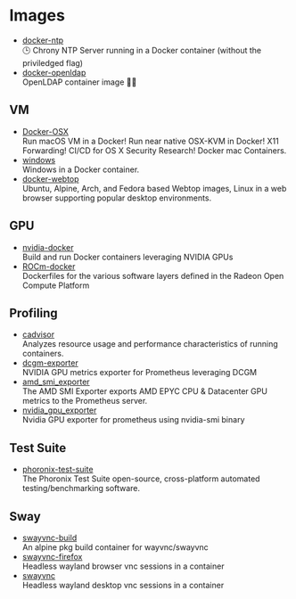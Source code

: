 # Images

- [docker-ntp](https://github.com/cturra/docker-ntp?tab=readme-ov-file#configure-ntp-servers)
  <br/>🕒 Chrony NTP Server running in a Docker container (without the priviledged flag)
- [docker-openldap](https://github.com/osixia/docker-openldap)
  <br/>OpenLDAP container image 🐳🌴

## VM

- [Docker-OSX](https://github.com/sickcodes/Docker-OSX)
  <br/>Run macOS VM in a Docker! Run near native OSX-KVM in Docker! X11 Forwarding! CI/CD for OS X Security Research!
  Docker mac Containers.
- [windows](https://github.com/dockur/windows)
  <br/>Windows in a Docker container.
- [docker-webtop](https://github.com/linuxserver/docker-webtop)
  <br/>Ubuntu, Alpine, Arch, and Fedora based Webtop images, Linux in a web browser supporting popular desktop
  environments.

## GPU

- [nvidia-docker](https://github.com/NVIDIA/nvidia-docker)
  <br/>Build and run Docker containers leveraging NVIDIA GPUs
- [ROCm-docker](https://github.com/RadeonOpenCompute/ROCm-docker)
  <br/>Dockerfiles for the various software layers defined in the Radeon Open Compute Platform

## Profiling

- [cadvisor](https://github.com/google/cadvisor)
  <br/>Analyzes resource usage and performance characteristics of running containers.
- [dcgm-exporter](https://github.com/NVIDIA/dcgm-exporter)
  <br/>NVIDIA GPU metrics exporter for Prometheus leveraging DCGM
- [amd_smi_exporter](https://github.com/amd/amd_smi_exporter)
  <br/>The AMD SMI Exporter exports AMD EPYC CPU & Datacenter GPU metrics to the Prometheus server.
- [nvidia_gpu_exporter](https://github.com/utkuozdemir/nvidia_gpu_exporter)
  <br/>Nvidia GPU exporter for prometheus using nvidia-smi binary

## Test Suite

- [phoronix-test-suite](https://github.com/phoronix-test-suite/phoronix-test-suite/)
  <br/>The Phoronix Test Suite open-source, cross-platform automated testing/benchmarking software.

## Sway

- [swayvnc-build](https://github.com/bbusse/swayvnc-build)
  <br/>An alpine pkg build container for wayvnc/swayvnc
- [swayvnc-firefox](https://github.com/bbusse/swayvnc-firefox)
  <br/>Headless wayland browser vnc sessions in a container
- [swayvnc](https://github.com/bbusse/swayvnc)
  <br/>Headless wayland desktop vnc sessions in a container